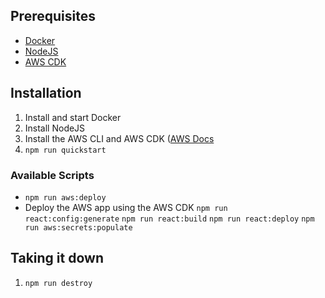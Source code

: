 
## Prerequisites
* [Docker](https://docs.docker.com/get-docker/)
* [NodeJS](https://nodejs.org/en/download/)
* [AWS CDK](https://docs.aws.amazon.com/cdk/v2/guide/work-with.html)
## Installation
1. Install and start Docker
2. Install NodeJS
3. Install the AWS CLI and AWS CDK ([AWS Docs](https://docs.aws.amazon.com/cdk/v2/guide/work-with.html)
4. `npm run quickstart`

### Available Scripts
 - `npm run aws:deploy`
  - Deploy the AWS app using the AWS CDK
`npm run react:config:generate`
`npm run react:build`
`npm run react:deploy` 
`npm run aws:secrets:populate`

## Taking it down
1. `npm run destroy`
